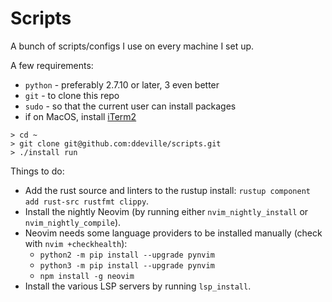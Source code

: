 # Scripts

A bunch of scripts/configs I use on every machine I set up.

A few requirements:

- `python` - preferably 2.7.10 or later, 3 even better
- `git` - to clone this repo
- `sudo` - so that the current user can install packages
- if on MacOS, install [iTerm2](https://www.iterm2.com/downloads.html)

```
> cd ~
> git clone git@github.com:ddeville/scripts.git
> ./install run
```

Things to do:

- Add the rust source and linters to the rustup install: `rustup component add rust-src rustfmt clippy`.
- Install the nightly Neovim (by running either `nvim_nightly_install` or `nvim_nightly_compile`).
- Neovim needs some language providers to be installed manually (check with `nvim +checkhealth`):
    - `python2 -m pip install --upgrade pynvim`
    - `python3 -m pip install --upgrade pynvim`
    - `npm install -g neovim`
- Install the various LSP servers by running `lsp_install`.
